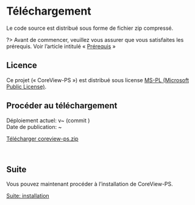 # Téléchargement

Le code source est distribué sous forme de fichier zip compressé.

?> Avant de commencer, veuillez vous assurer que vous satisfaites les prérequis.
   Voir l’article intitulé « [Prérequis](fr/prerequis.md) »

## Licence

Ce projet (« CoreView-PS ») est distribué sous license
[MS-PL (Microsoft Public License)].

## Procéder au téléchargement

Déploiement actuel: v<span id="buildversion">~</span> (commit <a href="https://github.com/SanteQc/coreview-ps/commit/" id="commitid"></a>) <br>
Date de publication: <span id="builddate">~</span>

[Télécharger coreview-ps.zip](https://santeqc.github.io/coreview-ps/coreview-ps.zip ":class=button-primary")

<br>

## Suite

Vous pouvez maintenant procéder à l’installation de CoreView-PS.

[Suite: installation](fr/installation.md ":class=button")

<script>
    const buildversion = document.getElementById("buildversion");
    const builddate = document.getElementById("builddate");
    const commitid = document.getElementById("commitid");

    fetch("https://api.github.com/repos/SanteQc/coreview-ps/actions/workflows/wf_Windows_Core.yml/runs?per_page=1&branch=main&event=push&status=success")
        .then(response => response.json())
        .then(data => {
            const run = data.workflow_runs[0];
            buildversion.textContent = run.run_number;
            commitid.href += run.head_sha;
            commitid.textContent = run.head_sha.substring(0, 7);
            builddate.textContent = new Date(run.run_started_at).toLocaleDateString('fr-CA', { dateStyle: 'full' });
        });
</script>

[MS-PL (Microsoft Public License)]: https://opensource.org/licenses/MS-PL
